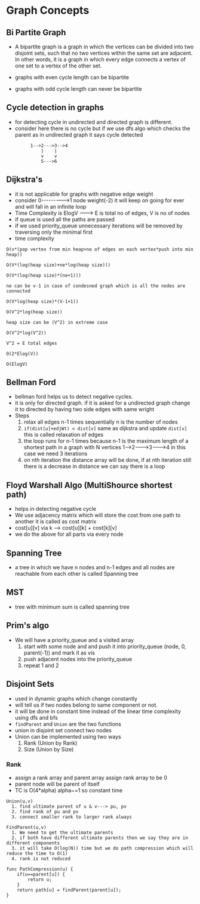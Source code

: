 # Graph Concepts
## Bi Partite Graph
- A bipartite graph is a graph in which the vertices can be divided into two disjoint sets, such that no two vertices within the same set are adjacent. In other words, it is a graph in which every edge connects a vertex of one set to a vertex of the other set.

- graphs with even cycle length can be bipartite 
- graphs with odd cycle length can never be bipartite

## Cycle detection in graphs
- for detecting cycle in undirected and directed graph is different.
- consider here there is no cycle but if we use dfs algo which checks the parent as in undirected graph it says cycle detected
```
         1-->2--->3-->4
             |    |
             v    v
             5--->6
```

## Dijkstra's
- it is not applicable for graphs with negative edge weight
- consider 0--------->1 node weight(-2) it will keep on going for ever and will fall in an infinite loop
- Time Complexity is ElogV ---> E is total no of edges, V is no of nodes
- if queue is used all the paths are passed
- if we used priority_queue unnecessary iterations will be removed by traversing only the minimal first
- time complexity
```
O(v*(pop vertex from min heap+no of edges on each vertex*push into min heap))

O(V*(log(heap size)+ne*log(heap size)))

O(V*(log(heap size)*(ne+1)))

ne can be v-1 in case of condesned graph which is all the nodes are connected

O(V*log(heap size)*(V-1+1))

O(V^2*log(heap size))

heap size can be (V^2) in extreme case

O(V^2*log(V^2))

V^2 = E total edges

O(2*Elog(V))

O(ElogV)
```

## Bellman Ford
- bellman ford helps us to detect negative cycles.
- it is only for directed graph. if it is asked for a undirected graph change it to directed by having two side edges with same wright
- Steps
  1. relax all edges n-1 times sequentially n is the number of nodes
  2. `if(dist[u]+edjWt) < dist[v]` same as dijkstra and update `dist[v]` this is called relaxation of edges 
  3. the loop runs for n-1 times because n-1 is the maximum length of a shortest path in a graph with N vertices  1-->2--->3--->4 in this case we need 3 iterations
  4. on nth iteration the distance array will be done, if at nth iteration still there is a decrease in distance we can say there is a loop

## Floyd Warshall Algo (MultiShource shortest path)
- helps in detecting negative cycle
- We use adjacency matrix which will store the cost from one path to another it is called as cost matrix
- cost[u][v] via k --> cost[u][k] + cost[k][v]
- we do the above for all parts via every node

## Spanning Tree
- a tree in which we have n nodes and n-1 edges and all nodes are reachable from each other is called Spanning tree
## MST
- tree with minimum sum is called spanning tree

## Prim's algo
- We will have a priority_queue and a visited array
  1. start with some node and and push it into priority_queue (node, 0, parent(-1)) and mark it as vis
  2. push adjacent nodes into the priority_queue
  3. repeat 1 and 2

## Disjoint Sets
- used in dynamic graphs which change constantly
- will tell us if two nodes belong to same component or not.
- it will be done in constant time instead of the linear time complexity using dfs and bfs
- `findParent` and `Union` are the two functions
- union in disjoint set connect two nodes
- Union can be implemented using two ways
  1. Rank (Union by Rank)
  2. Size (Union by Size)

### Rank
- assign a rank array and parent array assign rank array to be 0
- parent node will be parent of itself
- TC is O(4*alpha) alpha~=1 so constant time
```
Union(u,v)
  1. find ultimate parent of u & v---> pu, pv
  2. find rank of pu and pv
  3. connect smaller rank to larger rank always

FindParent(u,v)
  1. We need to get the ultimate parents
  2. if both have different ultimate parents then we say they are in different components
  3. it will take O(log(N)) time but we do path compression which will reduce the time to O(1)
  4. rank is not reduced

func PathCompression(u) {
    if(u==parent[u]) {
        return u;
    }
    return path[u] = findParent(parent[u]);
}
```
